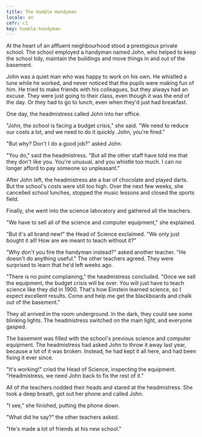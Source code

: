 ```yaml
---
title: The Humble Handyman
locale: en
cefr: c1
key: humble-handyman
---
```


At the heart of an affluent neighbourhood stood a prestigious private school. The school employed a handyman named John, who helped to keep the school tidy, maintain the buildings and move things in and out of the basement.

John was a quiet man who was happy to work on his own. He whistled a tune while he worked, and never noticed that the pupils were making fun of him. He tried to make friends with his colleagues, but they always had an excuse. They were just going to their class, even though it was the end of the day. Or they had to go to lunch, even when they'd just had breakfast.

One day, the headmistress called John into her office.

"John, the school is facing a budget crisis," she said. "We need to reduce our costs a lot, and we need to do it quickly. John, you're fired."

"But why? Don't I do a good job?" asked John.

"You do," said the headmistress. "But all the other staff have told me that they don't like you. You're unusual, and you whistle too much. I can no longer afford to pay someone so unpleasant."

After John left, the headmistress ate a bar of chocolate and played darts. But the school's costs were still too high. Over the next few weeks, she cancelled school lunches, stopped the music lessons and closed the sports field.

Finally, she went into the science laboratory and gathered all the teachers.

"We have to sell all of the science and computer equipment," she explained.

"But it's all brand new!" the Head of Science exclaimed. "We only just bought it all! How are we meant to teach without it?"

"Why don't you fire the handyman instead?" asked another teacher. "He doesn't do anything useful." The other teachers agreed. They were surprised to learn that he'd left weeks ago.

"There is no point complaining," the headmistress concluded. "Once we sell the equipment, the budget crisis will be over. You will just have to teach science like they did in 1900. That's how Einstein learned science, so I expect excellent results. Come and help me get the blackboards and chalk out of the basement."

They all arrived in the room underground. In the dark, they could see some blinking lights. The headmistress switched on the main light, and everyone gasped.

The basement was filled with the school's previous science and computer equipment. The headmistress had asked John to throw it away last year, because a lot of it was broken. Instead, he had kept it all here, and had been fixing it ever since.

"It's working!" cried the Head of Science, inspecting the equipment. "Headmistress, we need John back to fix the rest of it."

All of the teachers nodded their heads and stared at the headmistress. She took a deep breath, got out her phone and called John.

"I see," she finished, putting the phone down.

"What did he say?" the other teachers asked.

"He's made a lot of friends at his new school."